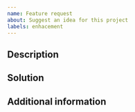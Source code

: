 ```yaml
---
name: Feature request
about: Suggest an idea for this project
labels: enhacement
---
```


## Description

<!-- A clear and concise description of what the problem is. Ex. I'm always frustrated when [...] -->

## Solution

<!-- A clear and concise description of what you want to happen -->

## Additional information

<!-- Add any other information, context or screenshots about the feature request -->